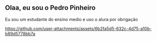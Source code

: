 ## Olaa, eu sou o Pedro Pinheiro

Eu sou um estudante do ensino medio e uso o alura por obrigação





https://github.com/user-attachments/assets/6b2fa5d5-632c-4d75-a10b-b89d5778bb7a

